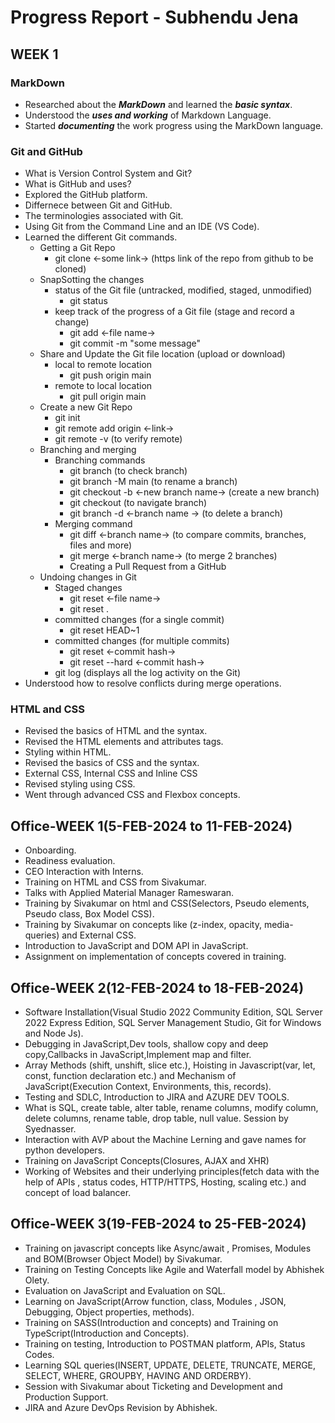 
# Progress Report - Subhendu Jena

## WEEK 1

### MarkDown
  - Researched about the ***MarkDown*** and learned the ***basic syntax***.
  - Understood the ***uses and working*** of Markdown Language.
  - Started ***documenting*** the work progress using the MarkDown language.

### Git and GitHub
  - What is Version Control System and Git?
  - What is GitHub and uses?
  - Explored the GitHub platform. 
  - Differnece between Git and GitHub.
  - The terminologies associated with Git.
  - Using Git from the Command Line and an IDE (VS Code).
  - Learned the different Git commands.
      - Getting a Git Repo
        - git clone <-some link->  (https link of the repo from github to be cloned)
      - SnapSotting the changes
        - status of the Git file (untracked, modified, staged, unmodified)
          - git status
        - keep track of the progress of a Git file (stage and record a change)
          - git add <-file name->
          - git commit -m "some message"
      - Share and Update the Git file location (upload or download)
        - local to remote location
          - git push origin main
        - remote to local location
          - git pull origin main
      - Create a new Git Repo
          - git init
          - git remote add origin <-link->
          - git remote -v (to verify remote)
      - Branching and merging
          - Branching commands
            - git branch (to check branch)
            - git branch -M main (to rename a branch)
            - git checkout -b <-new branch name-> (create a new branch)  
            - git checkout (to navigate branch)
            - git branch -d <-branch name -> (to delete a branch)
          - Merging command
            - git diff <-branch name-> (to compare commits, branches, files and more)
            - git merge <-branch name-> (to merge 2 branches)
            - Creating a Pull Request from a GitHub
      - Undoing changes in Git
          - Staged changes
             - git reset <-file name->
             - git reset .
          - committed changes (for a single commit)
             - git reset HEAD~1
          - committed changes (for multiple commits)
             - git reset <-commit hash->
             - git reset --hard <-commit hash->
          - git log (displays all the log activity on the Git)
  - Understood how to resolve conflicts during merge operations.

### HTML and CSS
   - Revised the basics of HTML and the syntax.
   - Revised the HTML elements and attributes tags.
   - Styling within HTML.
   - Revised the basics of CSS and the syntax.
   - External CSS, Internal CSS and Inline CSS
   - Revised styling using CSS.
   - Went through advanced CSS and Flexbox concepts.    

## Office-WEEK 1(5-FEB-2024 to 11-FEB-2024)
   - Onboarding.
   - Readiness evaluation.
   - CEO Interaction with Interns.
   - Training on HTML and CSS from Sivakumar.
   - Talks with Applied Material Manager Rameswaran.
   - Training by Sivakumar on html and CSS(Selectors, Pseudo elements, Pseudo class, Box Model CSS).
   - Training by Sivakumar on concepts like (z-index, opacity, media-queries) and External CSS.
   - Introduction to JavaScript and DOM API in JavaScript.
   - Assignment on implementation of concepts covered in training.

## Office-WEEK 2(12-FEB-2024 to 18-FEB-2024)
   - Software Installation(Visual Studio 2022 Community Edition, SQL Server 2022 Express Edition, SQL Server Management Studio, Git for Windows and Node Js).
   - Debugging in JavaScript,Dev tools, shallow copy and deep copy,Callbacks in JavaScript,Implement map and filter.
   - Array Methods (shift, unshift, slice etc.), Hoisting in Javascript(var, let, const, function declaration etc.) and Mechanism of JavaScript(Execution Context, Environments, this, records).
   - Testing and SDLC, Introduction to JIRA and AZURE DEV TOOLS.
   - What is SQL, create table, alter table, rename columns, modify column, delete columns, rename table, drop table, null value. Session by Syednasser.
   - Interaction with AVP about the Machine Lerning and gave names for python developers.
   - Training on JavaScript Concepts(Closures, AJAX and XHR)
   - Working of Websites and their underlying principles(fetch data with the help of APIs , status codes, HTTP/HTTPS, Hosting, scaling etc.) and concept of load balancer. 

## Office-WEEK 3(19-FEB-2024 to 25-FEB-2024)
   - Training on javascript concepts like Async/await , Promises, Modules and BOM(Browser Object Model) by Sivakumar.
   - Training on Testing Concepts like Agile and Waterfall model by Abhishek Olety.
   - Evaluation on JavaScript and Evaluation on SQL.
   - Learning on JavaScript(Arrow function, class, Modules , JSON, Debugging, Object properties, methods).
   - Training on SASS(Introduction and concepts) and Training on TypeScript(Introduction and Concepts).
   - Training on testing, Introduction to POSTMAN platform, APIs, Status Codes.
   - Learning SQL queries(INSERT, UPDATE, DELETE, TRUNCATE, MERGE, SELECT, WHERE, GROUPBY, HAVING AND ORDERBY).
   - Session with Sivakumar about Ticketing and Development and Production Support.
   - JIRA and Azure DevOps Revision by Abhishek.
